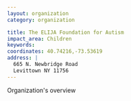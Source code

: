 ```yaml
---
layout: organization
category: organization

title: The ELIJA Foundation for Autism
impact_area: Children
keywords: 
coordinates: 40.74216,-73.53619
address: |
  665 N. Newbridge Road
  Levittown NY 11756
---
```

Organization's overview
